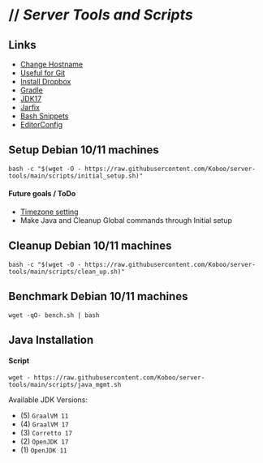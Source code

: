 # // _Server Tools and Scripts_

## Links
* [Change Hostname](docu/CHANGE_HOSTNAME.md)
* [Useful for Git](docu/USEFUL_FOR_GIT.md)
* [Install Dropbox](docu/INSTALL_DROPBOX.md)
* [Gradle](docu/GRADLE.md)
* [JDK17](docu/JDK17.md)
* [Jarfix](docu/JAR_FIX.md)
* [Bash Snippets](https://github.com/alexanderepstein/Bash-Snippets)
* [EditorConfig](.editorconfig)

## Setup Debian 10/11 machines

`bash -c "$(wget -O - https://raw.githubusercontent.com/Koboo/server-tools/main/scripts/initial_setup.sh)"`

#### Future goals / ToDo
* [Timezone setting](https://linuxize.com/post/how-to-set-or-change-timezone-on-debian-10/)
* Make Java and Cleanup Global commands through Initial setup

## Cleanup Debian 10/11 machines

`bash -c "$(wget -O - https://raw.githubusercontent.com/Koboo/server-tools/main/scripts/clean_up.sh)"`

## Benchmark Debian 10/11 machines

`wget -qO- bench.sh | bash`

## Java Installation

#### Script

`wget - https://raw.githubusercontent.com/Koboo/server-tools/main/scripts/java_mgmt.sh`

Available JDK Versions:

* (5) ``GraalVM 11``
* (4) ``GraalVM 17``
* (3) ``Corretto 17``
* (2) ``OpenJDK 17``
* (1) ``OpenJDK 11``
